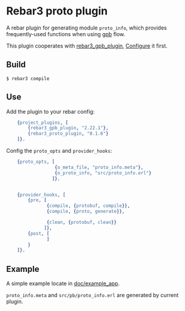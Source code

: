 Rebar3 proto plugin
=====

A rebar plugin for generating module `proto_info`, which provides frequently-used functions when using [gpb](https://github.com/tomas-abrahamsson/gpb) flow.

This plugin cooperates with [rebar3_gpb_plugin](https://github.com/lrascao/rebar3_gpb_plugin), [Configure](https://github.com/lrascao/rebar3_gpb_plugin#usage-with-umbrella-projects) it first.

Build
-----

    $ rebar3 compile

Use
---

Add the plugin to your rebar config:

```erlang
    {project_plugins, [
        {rebar3_gpb_plugin, "2.22.1"},
        {rebar3_proto_plugin, "0.1.6"}
    ]}.
```

Config the `proto_opts` and `provider_hooks`:

```erlang
    {proto_opts, [
                  {o_meta_file, "proto_info.meta"},
                  {o_proto_info, "src/proto_info.erl"}
                 ]}.


    {provider_hooks, [
        {pre, [
               {compile, {protobuf, compile}},
               {compile, {proto, generate}},

               {clean, {protobuf, clean}}
              ]},
        {post, [
               ]
        }
    ]}.
```

Example
-------------

A simple example locate in [doc/example_app](/doc/example_app).

`proto_info.meta` and `src/pb/proto_info.erl` are generated by current plugin.


